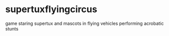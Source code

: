 # supertuxflyingcircus
game staring supertux and mascots in flying vehicles performing acrobatic stunts
